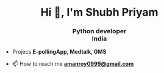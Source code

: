 <h1 align="center">Hi 👋, I'm Shubh Priyam</h1>
<h3 align="center">Python developer<br>India</h3>

- Projecs **E-pollingApp, Medtalk, GMS**

- 📫 How to reach me **amanroy0999@gmail.com**

